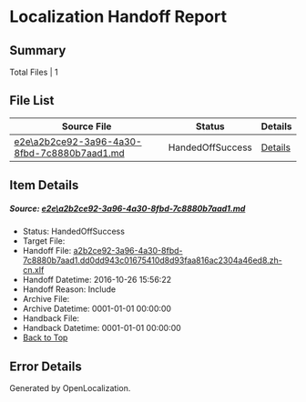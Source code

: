 # <a name='report-top'></a> Localization Handoff Report

## Summary
 Total Files | 1

## File List
 Source File | Status | Details 
 ----------- | ------ | ------- 
 [e2e\a2b2ce92-3a96-4a30-8fbd-7c8880b7aad1.md](https://github.com/OpenLocalizationTestOrg/ol-test0/blob/2564f2c974f5d296f44757d1fe7849ba039ae70c/e2e/a2b2ce92-3a96-4a30-8fbd-7c8880b7aad1.md) | HandedOffSuccess | [Details](#8e2ad16cbdccaefc0b0126a8d0c719a686405f1a6)

## Item Details
##### <a name='8e2ad16cbdccaefc0b0126a8d0c719a686405f1a6'></a> Source: [e2e\a2b2ce92-3a96-4a30-8fbd-7c8880b7aad1.md](https://github.com/OpenLocalizationTestOrg/ol-test0/blob/2564f2c974f5d296f44757d1fe7849ba039ae70c/e2e/a2b2ce92-3a96-4a30-8fbd-7c8880b7aad1.md)
* Status: HandedOffSuccess
* Target File: 
* Handoff File: [a2b2ce92-3a96-4a30-8fbd-7c8880b7aad1.dd0dd943c01675410d8d93faa816ac2304a46ed8.zh-cn.xlf](https://github.com/OpenLocalizationTestOrg/ol-test0-handoff/blob/6b63d69142f3b9195228b2f54df9ba1b7870f337/ol-handoff/OpenLocalizationTestOrg/ol-test0-zhcn/shujia/ht/a2b2ce92-3a96-4a30-8fbd-7c8880b7aad1.dd0dd943c01675410d8d93faa816ac2304a46ed8.zh-cn.xlf)
* Handoff Datetime: 2016-10-26 15:56:22
* Handoff Reason: Include
* Archive File: 
* Archive Datetime: 0001-01-01 00:00:00
* Handback File: 
* Handback Datetime: 0001-01-01 00:00:00
* [Back to Top](#report-top)


## Error Details

Generated by OpenLocalization.
